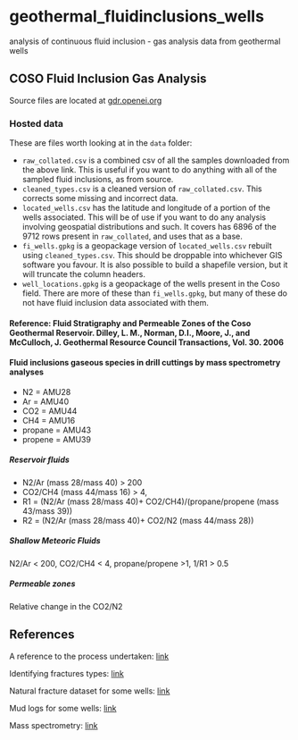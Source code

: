 # geothermal_fluidinclusions_wells
analysis of continuous fluid inclusion - gas analysis data from geothermal wells

## COSO Fluid Inclusion Gas Analysis

Source files are located at [gdr.openei.org](https://gdr.openei.org/submissions/191)

### Hosted data
These are files worth looking at in the `data` folder:
 - `raw_collated.csv` is a combined csv of all the samples downloaded from the above link. This is useful if you want to do anything with all of the sampled fluid inclusions, as from source.
 - `cleaned_types.csv` is a cleaned version of `raw_collated.csv`. This corrects some missing and incorrect data.
 - `located_wells.csv` has the latitude and longitude of a portion of the wells associated. This will be of use if you want to do any analysis involving geospatial distributions and such. It covers has 6896 of the 9712 rows present in `raw_collated`, and uses that as a base.
 - `fi_wells.gpkg` is a geopackage version of `located_wells.csv` rebuilt using `cleaned_types.csv`. This should be droppable into whichever GIS software you favour. It is also possible to build a shapefile version, but it will truncate the column headers.
 - `well_locations.gpkg` is a geopackage of the wells present in the Coso field. There are more of these than `fi_wells.gpkg`, but many of these do not have fluid inclusion data associated with them.


#### Reference: Fluid Stratigraphy and Permeable Zones of the Coso Geothermal Reservoir. Dilley, L. M., Norman, D.I., Moore, J., and McCulloch, J. Geothermal Resource Council Transactions, Vol. 30. 2006

#### Fluid inclusions gaseous species in drill cuttings by mass spectrometry analyses
- N2 = AMU28
- Ar = AMU40
- CO2 = AMU44
- CH4 = AMU16
- propane = AMU43
- propene = AMU39

##### Reservoir fluids
- N2/Ar (mass 28/mass 40) > 200
- CO2/CH4 (mass 44/mass 16) > 4,
- R1 = (N2/Ar (mass 28/mass 40)+ CO2/CH4)/(propane/propene (mass 43/mass 39))
- R2 = (N2/Ar (mass 28/mass 40)+ CO2/N2 (mass 44/mass 28))

##### Shallow Meteoric Fluids
N2/Ar < 200, CO2/CH4 < 4,  propane/propene >1, 1/R1 > 0.5

##### Permeable zones
Relative change in the CO2/N2

## References

A reference to the process undertaken: [link](https://www.energy.gov/sites/prod/files/2014/02/f7/reservoir_dilley_chemical_signatures.pdf)

Identifying fractures types: [link](https://www.osti.gov/servlets/purl/933170)

Natural fracture dataset for some wells: [link](https://gdr.openei.org/submissions/811)

Mud logs for some wells: [link](https://gdr.openei.org/submissions/807)

Mass spectrometry: [link](https://en.wikipedia.org/wiki/Mass_spectrometry)
